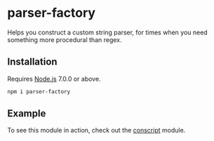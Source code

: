 # parser-factory

Helps you construct a custom string parser, for times when you need something more procedural than regex.

## Installation

Requires [Node.js](https://nodejs.org/) 7.0.0 or above.

```bash
npm i parser-factory
```

## Example

To see this module in action, check out the [conscript](https://github.com/lamansky/conscript.js) module.
